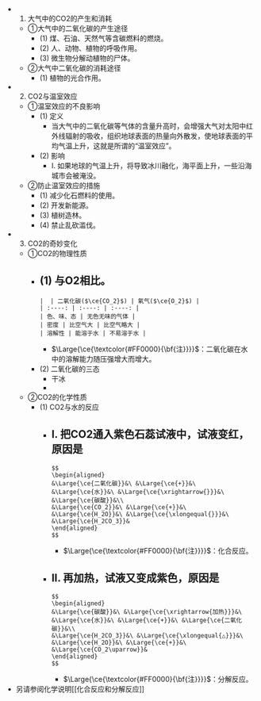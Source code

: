 -
  1. 大气中的CO2的产生和消耗
	- ①大气中的二氧化碳的产生途径
		- (1) 煤、石油、天然气等含碳燃料的燃烧。
		- (2) 人、动物、植物的呼吸作用。
		- (3) 微生物分解动植物的尸体。
	- ②大气中二氧化碳的消耗途径
		- (1) 植物的光合作用。
-
  2. CO2与温室效应
	- ①温室效应的不良影响
		- (1) 定义
			- 当大气中的二氧化碳等气体的含量升高时，会增强大气对太阳中红外线辐射的吸收，组织地球表面的热量向外散发，使地球表面的平均气温上升，这就是所谓的“温室效应”。
		- (2) 影响
			- I. 如果地球的气温上升，将导致冰川融化，海平面上升，一些沿海城市会被淹没。
	- ②防止温室效应的措施
		- (1) 减少化石燃料的使用。
		- (2) 开发新能源。
		- (3) 植树造林。
		- (4) 禁止乱砍滥伐。
-
  3. CO2的奇妙变化
	- ①CO2的物理性质
		- (1) 与O2相比。
			-
			  |  | 二氧化碳($\ce{CO_2}$) | 氧气($\ce{O_2}$) |
			  | :----: | :----: | :----: |
			  | 色、味、态 | 无色无味的气体 |
			  | 密度 | 比空气大 | 比空气略大 |
			  | 溶解性 | 能溶于水 | 不易溶于水 |
			- $\Large{\ce{\textcolor{#FF0000}{\bf{注}}}}$：二氧化碳在水中的溶解能力随压强增大而增大。
		- (2) 二氧化碳的三态
			- 干冰
			-
	- ②CO2的化学性质
		- (1) CO2与水的反应
			- I. 把CO2通入紫色石蕊试液中，试液变红，原因是
				-
				  $$
				  \begin{aligned}
				  &\Large{\ce{二氧化碳}}&\ &\Large{\ce{+}}&\ &\Large{\ce{水}}&\ &\Large{\ce{\xrightarrow{}}}&\ &\Large{\ce{碳酸}}&\\
				  &\Large{\ce{CO_2}}&\ &\Large{\ce{+}}&\ &\Large{\ce{H_2O}}&\ &\Large{\ce{\xlongequal{}}}&\ &\Large{\ce{H_2CO_3}}&
				  \end{aligned}
				  $$
				- $\Large{\ce{\textcolor{#FF0000}{\bf{注}}}}$：化合反应。
			- II. 再加热，试液又变成紫色，原因是
				-
				  $$
				  \begin{aligned}
				  &\Large{\ce{碳酸}}&\ &\Large{\ce{\xrightarrow{加热}}}&\ &\Large{\ce{水}}&\ &\Large{\ce{+}}&\ &\Large{\ce{二氧化碳}}&\\
				  &\Large{\ce{H_2CO_3}}&\ &\Large{\ce{\xlongequal{△}}}&\ &\Large{\ce{H_2O}}&\ &\Large{\ce{+}}&\ &\Large{\ce{CO_2\uparrow}}&
				  \end{aligned}
				  $$
				- $\Large{\ce{\textcolor{#FF0000}{\bf{注}}}}$：分解反应。
- 另请参阅化学说明[[化合反应和分解反应]]